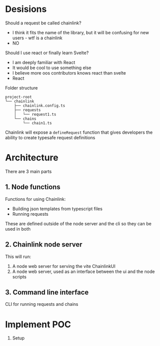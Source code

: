 # Desisions

Should a request be called chainlink?

- I think it fits the name of the library, but it will be confusing for new users - wtf is a chainlink
- NO

Should I use react or finally learn Svelte?

- I am deeply familiar with React
- It would be cool to use something else
- I believe more oos contributors knows react than svelte
- React

Folder structure

```
project-root
└── chainlink
    ├── chainlink.config.ts
    ├── requests
    │   └── request1.ts
    └── chains
        └── chain1.ts
```

Chainlink will expose a `defineRequest` function that gives developers the ability to create typesafe request definitions

# Architecture

There are 3 main parts

## 1. Node functions

Functions for using Chainlink:

- Building json templates from typescript files
- Running requests

These are defined outside of the node server and the cli so they can be used in both

## 2. Chainlink node server

This will run:

1. A node web server for serving the vite ChainlinkUI
2. A node web server, used as an interface between the ui and the node scripts

## 3. Command line interface

CLI for running requests and chains

# Implement POC

1. Setup
